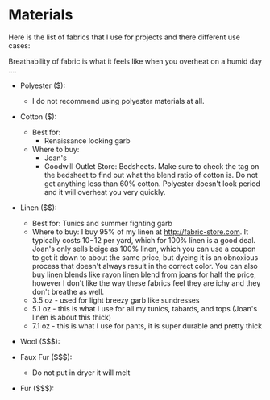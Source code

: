 # Materials

Here is the list of fabrics that I use for projects and there different use cases:

Breathability of fabric is what it feels like when you overheat on a humid day ....

* Polyester ($):
  * I do not recommend using polyester materials at all. 

* Cotton ($):
  * Best for:
    * Renaissance looking garb
  * Where to buy: 
    * Joan's
    * Goodwill Outlet Store: Bedsheets. Make sure to check the tag on the bedsheet to find out what the blend ratio of cotton is. Do not get anything less than 60% cotton. Polyester doesn't look period and it will overheat you very quickly. 

* Linen ($$):
  * Best for: Tunics and summer fighting garb
  * Where to buy: I buy 95% of my linen at http://fabric-store.com. It typically costs $10-$12 per yard, which for 100% linen is a good deal. Joan's only sells beige as 100% linen, which you can use a coupon to get it down to about the same price, but dyeing it is an obnoxious process that doesn't always result in the correct color. You can also buy linen blends like rayon linen blend from joans for half the price, however I don't like the way these fabrics feel they are ichy and they don't breathe as well. 
  * 3.5 oz - used for light breezy garb like sundresses
  * 5.1 oz - this is what I use for all my tunics, tabards, and tops (Joan's linen is about this thick)
  * 7.1 oz - this is what I use for pants, it is super durable and pretty thick

* Wool ($$$):

* Faux Fur ($$$):
  * Do not put in dryer it will melt

* Fur ($$$):
